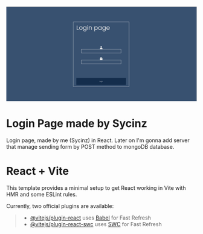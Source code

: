 ![Website look](/client/RepoIMGS/loginPage.jpg)

# Login Page made by Sycinz

Login page, made by me (Sycinz) in React.
Later on I'm gonna add server that manage sending form
by POST method to mongoDB database.

# React + Vite

This template provides a minimal setup to get React working in Vite with HMR and some ESLint rules.

Currently, two official plugins are available:

> - [@vitejs/plugin-react](https://github.com/vitejs/vite-plugin-react/blob/main/packages/plugin-react/README.md) uses [Babel](https://babeljs.io/) for Fast Refresh
> - [@vitejs/plugin-react-swc](https://github.com/vitejs/vite-plugin-react-swc) uses [SWC](https://swc.rs/) for Fast Refresh
